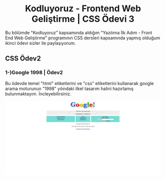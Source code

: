 <h1 align="center">Kodluyoruz - Frontend Web Geliştirme | CSS Ödevi 3</h1>
Bu bölümde "Kodluyoruz" kapsamında aldığım "Yazılıma İlk Adım - Front End Web Geliştirme" programının CSS dersleri kapsamında yapmış olduğum ikinci ödevi sizler ile paylaşıyorum.

## CSS Ödev2
<h3 align="left">1-)Google 1998 | Ödev2</h3>

<p>Bu ödevde temel "html" etiketlerini ve "css" etiketlerini kullanarak google arama moturunun "1998" yılındaki ilkel tasarım halini hazırlamış bulunmaktayım. İncleyebilirsiniz.</p>

<img src="https://github.com/StarLordBerke4/kodluyoruzilkrepo/blob/main/Kodluyoruz%20-%20FrontEnd%20101%20E%C4%9Fitimi/CSS/%C3%96devler/CSS%20%C3%96dev%202%20Google%201998/img/Google1998.png" />
